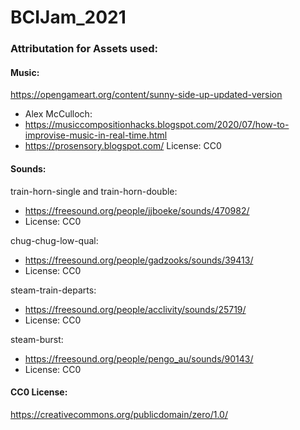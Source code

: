 # BCIJam_2021

### Attributation for Assets used:

#### Music:
https://opengameart.org/content/sunny-side-up-updated-version
- Alex McCulloch: 
- https://musiccompositionhacks.blogspot.com/2020/07/how-to-improvise-music-in-real-time.html
- https://prosensory.blogspot.com/
License: CC0

#### Sounds: 

train-horn-single and train-horn-double: 
- https://freesound.org/people/jjboeke/sounds/470982/
- License: CC0

chug-chug-low-qual:
- https://freesound.org/people/gadzooks/sounds/39413/
- License: CC0

steam-train-departs: 
- https://freesound.org/people/acclivity/sounds/25719/
- License: CC0

steam-burst:
- https://freesound.org/people/pengo_au/sounds/90143/
- License: CC0

#### CC0 License:
https://creativecommons.org/publicdomain/zero/1.0/